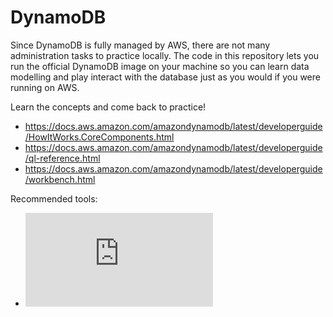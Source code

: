 # DynamoDB

Since DynamoDB is fully managed by AWS, there are not many administration tasks to practice locally. The code in this repository lets you run the official DynamoDB image on your machine so you can learn data modelling and play interact with the database just as you would if you were running on AWS.

Learn the concepts and come back to practice!
* https://docs.aws.amazon.com/amazondynamodb/latest/developerguide/HowItWorks.CoreComponents.html
* https://docs.aws.amazon.com/amazondynamodb/latest/developerguide/ql-reference.html
* https://docs.aws.amazon.com/amazondynamodb/latest/developerguide/workbench.html

Recommended tools:

* ![NoSQL Workbench: GUI for data modelling focused on DynamoDB](https://docs.aws.amazon.com/amazondynamodb/latest/developerguide/workbench.settingup.html)
